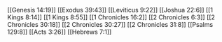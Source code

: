 [[Genesis 14:19]]
[[Exodus 39:43]]
[[Leviticus 9:22]]
[[Joshua 22:6]]
[[1 Kings 8:14]]
[[1 Kings 8:55]]
[[1 Chronicles 16:2]]
[[2 Chronicles 6:3]]
[[2 Chronicles 30:18]]
[[2 Chronicles 30:27]]
[[2 Chronicles 31:8]]
[[Psalms 129:8]]
[[Acts 3:26]]
[[Hebrews 7:1]]
